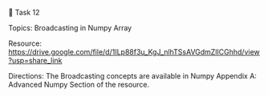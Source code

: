🛑 Task 12

Topics: Broadcasting in Numpy Array

Resource: https://drive.google.com/file/d/1ILp88f3u_KgJ_nlhTSsAVGdmZlICGhhd/view?usp=share_link

Directions: The Broadcasting concepts are available in Numpy Appendix A: Advanced Numpy Section of the resource.
